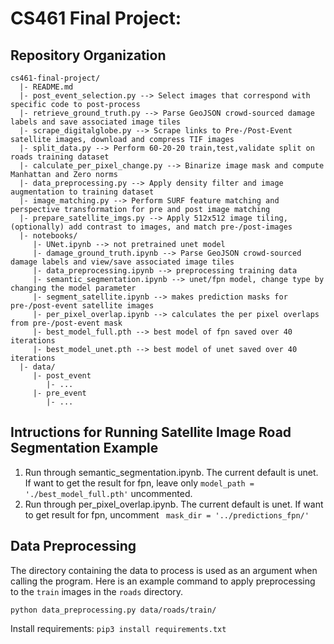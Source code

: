 # CS461 Final Project:

## Repository Organization
    cs461-final-project/
      |- README.md
      |- post_event_selection.py --> Select images that correspond with specific code to post-process
      |- retrieve_ground_truth.py --> Parse GeoJSON crowd-sourced damage labels and save associated image tiles
      |- scrape_digitalglobe.py --> Scrape links to Pre-/Post-Event satellite images, download and compress TIF images
      |- split_data.py --> Perform 60-20-20 train,test,validate split on roads training dataset
      |- calculate_per_pixel_change.py --> Binarize image mask and compute Manhattan and Zero norms
      |- data_preprocessing.py --> Apply density filter and image augmentation to training dataset
      |- image_matching.py --> Perform SURF feature matching and perspective transformation for pre and post image matching
      |- prepare_satellite_imgs.py --> Apply 512x512 image tiling, (optionally) add contrast to images, and match pre-/post-images
      |- notebooks/
         |- UNet.ipynb --> not pretrained unet model
         |- damage_ground_truth.ipynb --> Parse GeoJSON crowd-sourced damage labels and view/save associated image tiles
         |- data_preprocessing.ipynb --> preprocessing training data
         |- semantic_segmentation.ipynb --> unet/fpn model, change type by changing the model parameter
         |- segment_satellite.ipynb --> makes prediction masks for pre-/post-event satellite images
         |- per_pixel_overlap.ipynb --> calculates the per pixel overlaps from pre-/post-event mask
         |- best_model_full.pth --> best model of fpn saved over 40 iterations
         |- best_model_unet.pth --> best model of unet saved over 40 iterations
      |- data/
         |- post_event
         	|- ...
         |- pre_event
         	|- ...


## Intructions for Running Satellite Image Road Segmentation Example
1. Run through semantic_segmentation.ipynb. The current default is unet. If want to get the result for fpn, leave only ```model_path = './best_model_full.pth'``` uncommented.  
2. Run through per_pixel_overlap.ipynb. The current default is unet. If want to get result for fpn, uncomment ``` mask_dir = '../predictions_fpn/'```

## Data Preprocessing
The directory containing the data to process is used as an argument when calling the program. Here is an example command to apply preprocessing to the `train` images in the `roads` directory.

```python data_preprocessing.py data/roads/train/```

Install requirements: 
```pip3 install requirements.txt```
